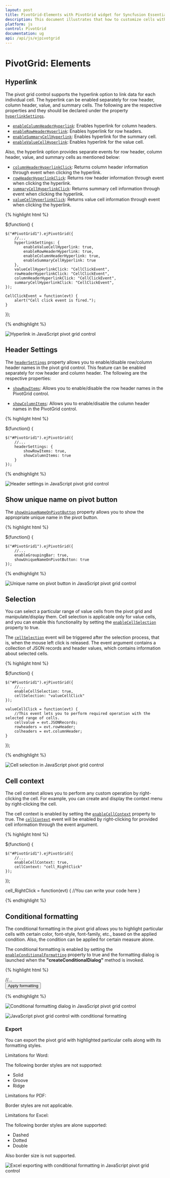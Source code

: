 ```yaml
---
layout: post
title: PivotGrid-Elements with PivotGrid widget for Syncfusion Essential JS
description: This document illustrates that how to customize cells with an interactive way in JavaScript PivotGrid control
platform: js
control: PivotGrid
documentation: ug
api: /api/js/ejpivotgrid
---
```


# PivotGrid: Elements

## Hyperlink
The pivot grid control supports the hyperlink option to link data for each individual cell. The hyperlink can be enabled separately for row header, column header, value, and summary cells. The following are the respective properties and they should be declared under the property [`hyperlinkSettings`](/api/js/ejpivotgrid#members:hyperlinksettings).

* [`enableColumnHeaderHyperlink`](/api/js/ejpivotgrid#members:hyperlinksettings-enablecolumnheaderhyperlink): Enables hyperlink for column headers.
* [`enableRowHeaderHyperlink`](/api/js/ejpivotgrid#members:hyperlinksettings-enablerowheaderhyperlink): Enables hyperlink for row headers.
* [`enableSummaryCellHyperlink`](/api/js/ejpivotgrid#members:hyperlinksettings-enablesummarycellhyperlink): Enables hyperlink for the summary cell.
* [`enableValueCellHyperlink`](/api/js/ejpivotgrid#members:hyperlinksettings-enablevaluecellhyperlink): Enables hyperlink for the value cell.

Also, the hyperlink option provides separate events for row header, column header, value, and summary cells as mentioned below:

* [`columnHeaderHyperlinkClick`](/api/js/ejpivotgrid#events:columnheaderhyperlinkclick): Returns column header information through event when clicking the hyperlink.
* [`rowHeaderHyperlinkClick`](/api/js/ejpivotgrid#events:rowheaderhyperlinkclick): Returns row header information through event when clicking the hyperlink.
* [`summaryCellHyperlinkClick`](/api/js/ejpivotgrid#events:summarycellhyperlinkclick): Returns summary cell information through event when clicking the hyperlink.
* [`valueCellHyperlinkClick`](/api/js/ejpivotgrid#events:valuecellhyperlinkclick): Returns value cell information through event when clicking the hyperlink.

{% highlight html %}

$(function() {

    $("#PivotGrid1").ejPivotGrid({
        //...
		hyperlinkSettings: {
            enableValueCellHyperlink: true,
            enableRowHeaderHyperlink: true,
            enableColumnHeaderHyperlink: true,
            enableSummaryCellHyperlink: true
        },
        valueCellHyperlinkClick: "CellClickEvent",
        rowHeaderHyperlinkClick: "CellClickEvent",
        columnHeaderHyperlinkClick: "CellClickEvent",
        summaryCellHyperlinkClick: "CellClickEvent",
    });

    CellClickEvent = function(evt) {
        alert("Cell click event is fired.");
    }

});

{% endhighlight %}

![Hyperlink in JavaScript pivot grid control](PivotGrid-Elements_images/hyperlink.png)

## Header Settings
The [`headerSettings`](/api/js/ejpivotgrid#members:headersettings) property allows you to enable/disable row/column header names in the pivot grid control. This feature can be enabled separately for row header and column header. The following are the respective properties:

* [`showRowItems`](/api/js/ejpivotgrid#members:headersettings-showrowitems): Allows you to enable/disable the row header names in the PivotGrid control.

* [`showColumnItems`](/api/js/ejpivotgrid#members:headersettings-showcolumnitems): Allows you to enable/disable the column header names in the PivotGrid control.

{% highlight html %}

$(function() {

    $("#PivotGrid1").ejPivotGrid({
        //...
        headerSettings: {
            showRowItems: true,
            showColumnItems: true
        }
    });
{% endhighlight %}

![Header settings in JavaScript pivot grid control](PivotGrid-Elements_images/headerSettings.png)

## Show unique name on pivot button
The [`showUniqueNameOnPivotButton`](/api/js/ejpivotgrid#members:showUniqueNameOnPivotButton) property allows you to show the appropriate unique name in the pivot button.

{% highlight html %}

$(function() {

    $("#PivotGrid1").ejPivotGrid({
        //...
        enableGroupingBar: true,
        showUniqueNameOnPivotButton: true
    });
{% endhighlight %}

![Unique name on pivot button in JavaScript pivot grid control](PivotGrid-Elements_images/uniquNamePivotButton.png)

## Selection
You can select a particular range of value cells from the pivot grid and manipulate/display them. Cell selection is applicable only for value cells, and you can enable this functionality by setting the [`enableCellSelection`](/api/js/ejpivotgrid#members:enablecellselection) property to true.

The [`cellSelection`](/api/js/ejpivotgrid#events:cellselection) event will be triggered after the selection process, that is, when the mouse left click is released. The event argument contains a collection of JSON records and header values, which contains information about selected cells.

{% highlight html %}

$(function() {

    $("#PivotGrid1").ejPivotGrid({
        //...
        enableCellSelection: true,
        cellSelection: "valueCellClick"
    });

    valueCellClick = function(evt) {
        //This event lets you to perform required operation with the selected range of cells.
        cellvalue = evt.JSONRecords;
        rowheaders = evt.rowHeader;
        colheaders = evt.columnHeader;
    }
});

{% endhighlight %}

![Cell selection in JavaScript pivot grid control](PivotGrid-Elements_images/cellselection.png)

## Cell context
The cell context allows you to perform any custom operation by right-clicking the cell. For example, you can create and display the context menu by right-clicking the cell.

The cell context is enabled by setting the [`enableCellContext`](/api/js/ejpivotgrid#members:enablecellcontext) property to true. The [`cellContext`](/api/js/ejpivotgrid#events:cellcontext) event will be enabled by right-clicking for provided cell information through the event argument.

{% highlight html %}

$(function() {

    $("#PivotGrid1").ejPivotGrid({
    	//...
        enableCellContext: true,
        cellContext: "cell_RightClick"
    });
});

cell_RightClick = function(evt) {
    //You can write your code here
}

{% endhighlight %}

## Conditional formatting
The conditional formatting in the pivot grid allows you to highlight particular cells with certain color, font-style, font-family, etc., based on the applied condition.  Also, the condition can be applied for certain measure alone.

The conditional formatting is enabled by setting the [`enableConditionalFormatting`](/api/js/ejpivotgrid#members:enableconditionalformatting) property to true and the formatting dialog is launched when the **"createConditionalDialog"** method is invoked.

{% highlight html %}

<html>
//...

<body>
    <div id="PivotGrid1"> </div>
    <button id="Button1">Apply formatting</button>

   <script type="text/javascript">
        $(function() {
            $("#PivotGrid1").ejPivotGrid({
                //...
                enableConditionalFormatting: true
            });
            $("#Button1").ejButton({
                size: "normal",
                roundedCorner: true,
                click: "btnClick"
            });
        });

        function btnClick(e) {
            var pivotGridObj = $('#PivotGrid1').data("ejPivotGrid");
            if (pivotGridObj.model.enableConditionalFormatting) {
                pivotGridObj.openConditionalFormattingDialog();
            }
        }
    </script>
</body>

</html>

{% endhighlight %}

![Conditional formatting dialog in JavaScript pivot grid control](PivotGrid-Elements_images/FormatDialog.png)

![JavaScript pivot grid control with conditional formatting](PivotGrid-Elements_images/FormattedGrid.png)

### Export

You can export the pivot grid with highlighted particular cells along with its formatting styles.

Limitations for Word:

The following border styles are not supported:

* Solid
* Groove
* Ridge

Limitations for PDF:

Border styles are not applicable.

Limitations for Excel:

The following border styles are alone supported:

* Dashed
* Dotted
* Double

Also border size is not supported.

![Excel exporting with conditional formatting in JavaScript pivot grid control](PivotGrid-Elements_images/conditional_export.png)